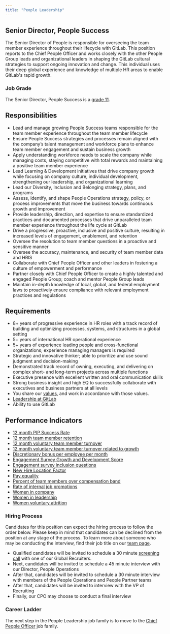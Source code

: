 ```yaml
---
title: "People Leadership"
---
```


## Senior Director, People Success

The Senior Director of People is responsible for overseeing the team member experience throughout their lifecycle with GitLab. This position reports to the Chief People Officer and works closely with the other People Group leads and organizational leaders in shaping the GitLab cultural strategies to support ongoing innovation and change. This individual uses their deep global experience and knowledge of multiple HR areas to enable GitLab's rapid growth.

### Job Grade

The Senior Director, People Success is a [grade 11](/handbook/total-rewards/compensation/compensation-calculator/#gitlab-job-grades).

## Responsibilities

- Lead and manage growing People Success teams responsible for the team member experience throughout the team member lifecycle
- Ensure People Success strategies and processes remain aligned with the company’s talent management and workforce plans to enhance team member engagement and sustain business growth
- Apply understanding workforce needs to scale the company while managing costs, staying competitive with total rewards and maintaining a positive team member experience
- Lead Learning & Development initiatives that drive company growth while focusing on company culture, individual development, strengthening our leadership, and organizational learning
- Lead our Diversity, Inclusion and Belonging strategy, plans, and programs
- Assess, identify, and shape People Operations strategy, policy, or process improvements that move the business towards continuous growth and improvement
- Provide leadership, direction, and expertise to ensure standardized practices and documented processes that drive unparalleled team member experience throughout the life cycle at GitLab
- Drive a progressive, proactive, inclusive and positive culture, resulting in  increased levels of engagement, enablement, and retention
- Oversee the resolution to team member questions in a proactive and sensitive manner
- Oversee the accuracy, maintenance, and security of team member data and HRIS
- Collaborate with Chief People Officer and other leaders in fostering a culture of empowerment and performance
- Partner closely with Chief People Officer to create a highly talented and engaged People Group; coach and mentor People Group leads
- Maintain in-depth knowledge of local, global, and federal employment laws to proactively ensure compliance with relevant employment practices and regulations

## Requirements

- 8+ years of progressive experience in HR roles with a track record of building and optimizing processes, systems, and structures in a global setting
- 5+ years of international HR operational experience
- 5+ years of experience leading people and cross-functional organizations; experience managing managers is required
- Strategic and innovative thinker; able to prioritize and use sound judgment and decision-making
- Demonstrated track record of owning, executing, and delivering on complex short- and long-term projects across multiple functions
- Executive presence with excellent written and oral communication skills
- Strong business insight and high EQ to successfully collaborate with executives and business partners at all levels
- You share our [values](/handbook/values/), and work in accordance with those values.
- [Leadership at GitLab](/handbook/company/team/structure/#director-group)
- Ability to use GitLab

## Performance Indicators

- [12 month PIP Success Rate](/handbook/people-group/people-group-metrics/#regrettable-attrition)
- [12 month team member retention](/handbook/people-group/people-group-metrics/#team-member-retention)
- [12 month voluntary team member turnover](/handbook/people-group/people-group-metrics/#team-member-turnover)
- [12 month voluntary team member turnover related to growth](/handbook/people-group/learning-and-development/#12-month-voluntary-team-member-turnover-related-to-growth--x)
- [Discretionary bonus per employee per month](/handbook/incentives/#discretionary-bonuses-per-employee)
- [Engagement Survey Growth and Development Score](/handbook/people-group/learning-and-development/#engagement-survey-growth-and-development-score--x)
- [Engagement survey inclusion questions](/handbook/company/culture/inclusion/#performance-indicators)
- [New Hire Location Factor](/#new-hire-location-factor)
- [Pay equality](/handbook/company/culture/inclusion/#performance-indicators)
- [Percent of team members over compensation band](/handbook/people-group/people-group-metrics/#percent-over-compensation-band)
- [Rate of internal job promotions](/handbook/people-group/learning-and-development/#rate-of-internal-job-promotions--x)
- [Women in company](/handbook/company/culture/inclusion/#performance-indicators)
- [Women in leadership](/handbook/company/culture/inclusion/#performance-indicators)
- [Women voluntary attrition](/handbook/company/culture/inclusion/#performance-indicators)

### Hiring Process

Candidates for this position can expect the hiring process to follow the order below. Please keep in mind that candidates can be declined from the position at any stage of the process. To learn more about someone who may be conducting the interview, find their job title on our [team page](/handbook/company/team/).

- Qualified candidates will be invited to schedule a 30 minute [screening call](/handbook/hiring/interviewing/#screening-call) with one of our Global Recruiters.
- Next, candidates will be invited to schedule a 45 minute interview with our Director, People Operations
- After that, candidates will be invited to schedule a 30 minute interview with members of the People Operations and People Partner teams
- After that, candidates will be invited to interview with the VP of Recruiting
- Finally, our CPO may choose to conduct a final interview

### Career Ladder

The next step in the People Leadership job family is to move to the [Chief People Officer](/job-families/people-group/chief-people-officer/) job family.
